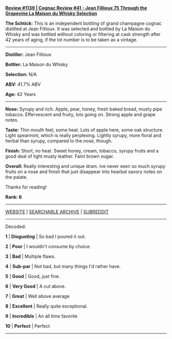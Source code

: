 
[**Review #1139 | Cognac Review #41 - Jean Fillioux 75 Through the Grapevine La Maison du Whisky Selection**]( https://t8ke.review/review-1139-jean-fillioux-75-through-the-grapevine-la-maison-du-whisky-selection/)

**The Schtick:** This is an independent bottling of grand champagne cognac distilled at Jean Fillioux. It was selected and bottled by La Maison du Whisky and was bottled without coloring or filtering at cask strength after 42 years of aging, if the lot number is to be taken as a vintage. 

-----

**Distiller:** Jean Fillioux 

**Bottler:** La Maison du Whisky

**Selection:** N/A

**ABV:** 41.7% ABV

**Age:** 42 Years 

-----

**Nose:**   Syrupy and rich. Apple, pear, honey, fresh baked bread, musty pipe tobacco. Effervescent and fruity, lots going on. Strong apple and grape notes. 

**Taste:** Thin mouth feel, some heat. Lots of apple here, some oak structure. Light spearmint, which is really perplexing. Lightly syrupy, more floral and herbal than syrupy, compared to the nose, though.

**Finish:** Short, no heat. Sweet honey, cream, tobacco, syrupy fruits and a good deal of light musty leather. Faint brown sugar. 

**Overall:**  Really interesting and unique dram. Ive never seen so much syrupy fruits on a nose and finish that just disappear into hearbal savory notes on the palate. 

Thanks for reading!

**Rank: 6**



-----

[WEBSITE](https://t8ke.review) | [SEARCHABLE ARCHIVE](https://t8ke.review/review-archive/) | [SUBREDDIT](https://reddit.com/r/t8kereviews)

-----

Decoded:

**1** | **Disgusting** | So bad I poured it out.

**2** | **Poor** | I wouldn't consume by choice.

**3** | **Bad** | Multiple flaws.

**4** | **Sub-par** | Not bad, but many things I'd rather have.

**5** | **Good** | Good, just fine.

**6** | **Very Good** | A cut above.

**7** | **Great** | Well above average

**8** | **Excellent** | Really quite exceptional.

**9** | **Incredible** | An all time favorite

**10** | **Perfect** | Perfect

----

